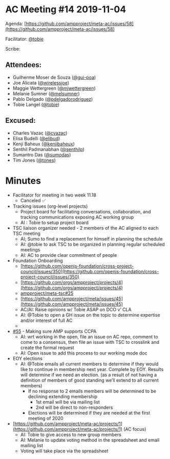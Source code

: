 # **AC Meeting #14 2019-11-04**

Agenda: [https://github.com/ampproject/meta-ac/issues/58](https://github.com/ampproject/meta-ac/issues/58)

Facilitator: [@tobie][tobie]

Scribe: 


## **Attendees:**

*   Guilherme Moser de Souza ([@gui-poa][gui-poa])
*   Joe Alicata ([@wirelessjoe][wirelessjoe])
*   Maggie Wettergreen ([@mjwettergreen][mjwettergreen])
*   Melanie Sumner ([@melsumner][melsumner])
*   Pablo Delgado ([@pdelgadorodriguez][pdelgadorodriguez])
*   Tobie Langel ([@tobie][tobie])


## **Excused:**

*   Charles Vazac ([@cvazac][cvazac])
*   Elisa Budelli ([@elibud][elibud])
*   Kenji Baheux ([@kenjibaheux][kenjibaheux])
*   Senthil Padmanabhan ([@senthilp][senthilp])
*   Sumantro Das ([@sumodas][sumodas])
*   Tim Jones ([@tones][tones])

# **Minutes**

*   Facilitator for meeting in two week 11.18
    *   Canceled ✅
*   Tracking issues (org-level projects)
    *   Project board for facilitating conversations, collaboration, and tracking communications exposing AC working group
    *   AI : Tobie to setup project board
*   TSC liaison organizer needed - 2 members of the AC aligned to each TSC meeting
    *   AI; Sumo to find a replacement for himself in planning the schedule
    *   AI: @tobie to ask TSC to be organized in planning regular scheduled meetings
    *   AI: AC to provide clear commitment of people 
*   Foundation Onboarding 
    *   [https://github.com/openjs-foundation/cross-project-council/issues/350](https://github.com/openjs-foundation/cross-project-council/issues/350)
    *   [https://github.com/orgs/ampproject/projects/4](https://github.com/orgs/ampproject/projects/4)
    *   [ampproject/meta-tsc#25](https://github.com/ampproject/meta-tsc/issues/25)
    *   [https://github.com/ampproject/meta/issues/45](https://github.com/ampproject/meta/issues/45)
    *   AC/AI: Raise opinions w/ Tobie ASAP on DCO v’ CLA
    *   AI: @Tobie to open a GH issue on the topic to determine expertise and/or interest of full AC
    *   
*   [#55](https://github.com/ampproject/meta-ac/issues/55) - Making sure AMP supports CCPA
    *   AI: wrt working in the open, file an issue on AC repo, comment to come to a consensus, then file an issue with TSC to crosslink and create the formal request
    *   AI: Open issue to add this process to our working mode doc
*   EOY elections
    *   AI: @Tobie emails all current members to determine if they would like to continue in membership next year. Complete by EOY. Results will determine if we need an election. (as a result of not having a definition of members of good standing we’ll extend to all current members) 
        *   If no response to 2 emails members will be determined to be declining extending membership
            *   1st email will be via mailing list
            *   2nd will be direct to non-responders
        *   Elections will be determined if they are needed at the first meeting of 2020
*   [https://github.com/ampproject/meta-ac/projects/1](https://github.com/ampproject/meta-ac/projects/1) (AC focus)
    *   AI: Tobie to give access to new group members
    *   AI: Melanie to update voting method in the spreadsheet and email mailing list
    *   Voting will take place via the spreadsheet

[tobie]: https://github.com/tobie
[wirelessjoe]: https://github.com/wirelessjoe
[cvazac]: https://github.com/cvazac
[gui-poa]: https://github.com/gui-poa
[sumodas]: https://github.com/sumodas
[senthilp]: https://github.com/senthilp
[tones]: https://github.com/tones
[kenjibaheux]: https://github.com/kenjibaheux
[elibud]: https://github.com/elibud
[pdelgadorodriguez]: https://github.com/pdelgadorodriguez
[mjwettergreen]: https://github.com/mjwettergreen
[melsumner]: https://github.com/melsumner